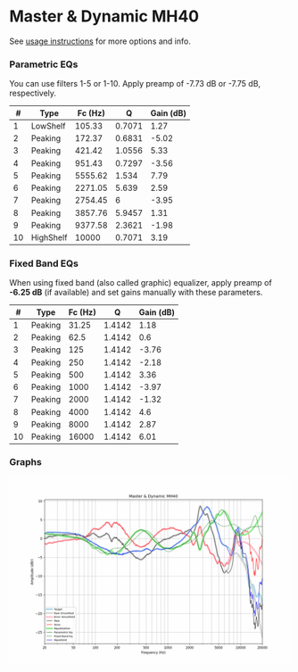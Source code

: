 # Master & Dynamic MH40
See [usage instructions](https://github.com/jaakkopasanen/AutoEq#usage) for more options and info.

### Parametric EQs
You can use filters 1-5 or 1-10. Apply preamp of -7.73 dB or -7.75 dB, respectively.

|   # | Type      |   Fc (Hz) |      Q |   Gain (dB) |
|-----|-----------|-----------|--------|-------------|
|   1 | LowShelf  |    105.33 | 0.7071 |        1.27 |
|   2 | Peaking   |    172.37 | 0.6831 |       -5.02 |
|   3 | Peaking   |    421.42 | 1.0556 |        5.33 |
|   4 | Peaking   |    951.43 | 0.7297 |       -3.56 |
|   5 | Peaking   |   5555.62 | 1.534  |        7.79 |
|   6 | Peaking   |   2271.05 | 5.639  |        2.59 |
|   7 | Peaking   |   2754.45 | 6      |       -3.95 |
|   8 | Peaking   |   3857.76 | 5.9457 |        1.31 |
|   9 | Peaking   |   9377.58 | 2.3621 |       -1.98 |
|  10 | HighShelf |  10000    | 0.7071 |        3.19 |

### Fixed Band EQs
When using fixed band (also called graphic) equalizer, apply preamp of **-6.25 dB** (if available) and set gains manually with these parameters.

|   # | Type    |   Fc (Hz) |      Q |   Gain (dB) |
|-----|---------|-----------|--------|-------------|
|   1 | Peaking |     31.25 | 1.4142 |        1.18 |
|   2 | Peaking |     62.5  | 1.4142 |        0.6  |
|   3 | Peaking |    125    | 1.4142 |       -3.76 |
|   4 | Peaking |    250    | 1.4142 |       -2.18 |
|   5 | Peaking |    500    | 1.4142 |        3.36 |
|   6 | Peaking |   1000    | 1.4142 |       -3.97 |
|   7 | Peaking |   2000    | 1.4142 |       -1.32 |
|   8 | Peaking |   4000    | 1.4142 |        4.6  |
|   9 | Peaking |   8000    | 1.4142 |        2.87 |
|  10 | Peaking |  16000    | 1.4142 |        6.01 |

### Graphs
![](./Master%20&%20Dynamic%20MH40.png)
